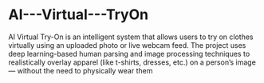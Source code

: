 # AI---Virtual---TryOn
AI Virtual Try-On is an intelligent system that allows users to try on clothes virtually using an uploaded photo or live webcam feed. The project uses deep learning-based human parsing and image processing techniques to realistically overlay apparel (like t-shirts, dresses, etc.) on a person’s image — without the need to physically wear them
